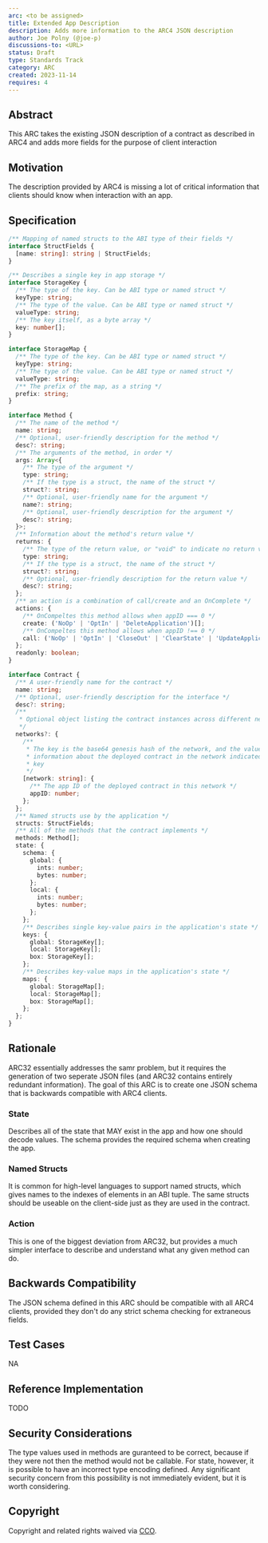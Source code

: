 ```yaml
---
arc: <to be assigned>
title: Extended App Description
description: Adds more information to the ARC4 JSON description
author: Joe Polny (@joe-p)
discussions-to: <URL>
status: Draft
type: Standards Track
category: ARC
created: 2023-11-14
requires: 4
---
```



## Abstract
This ARC takes the existing JSON description of a contract as described in ARC4 and adds more fields for the purpose of client interaction

## Motivation
The description provided by ARC4 is missing a lot of critical information that clients should know when interaction with an app.

## Specification
```ts
/** Mapping of named structs to the ABI type of their fields */
interface StructFields {
  [name: string]: string | StructFields;
}

/** Describes a single key in app storage */
interface StorageKey {
  /** The type of the key. Can be ABI type or named struct */
  keyType: string;
  /** The type of the value. Can be ABI type or named struct */
  valueType: string;
  /** The key itself, as a byte array */
  key: number[];
}

interface StorageMap {
  /** The type of the key. Can be ABI type or named struct */
  keyType: string;
  /** The type of the value. Can be ABI type or named struct */
  valueType: string;
  /** The prefix of the map, as a string */
  prefix: string;
}

interface Method {
  /** The name of the method */
  name: string;
  /** Optional, user-friendly description for the method */
  desc?: string;
  /** The arguments of the method, in order */
  args: Array<{
    /** The type of the argument */
    type: string;
    /** If the type is a struct, the name of the struct */
    struct?: string;
    /** Optional, user-friendly name for the argument */
    name?: string;
    /** Optional, user-friendly description for the argument */
    desc?: string;
  }>;
  /** Information about the method's return value */
  returns: {
    /** The type of the return value, or "void" to indicate no return value. */
    type: string;
    /** If the type is a struct, the name of the struct */
    struct?: string;
    /** Optional, user-friendly description for the return value */
    desc?: string;
  };
  /** an action is a combination of call/create and an OnComplete */
  actions: {
    /** OnCompeltes this method allows when appID === 0 */
    create: ('NoOp' | 'OptIn' | 'DeleteApplication')[];
    /** OnCompeltes this method allows when appID !== 0 */
    call: ('NoOp' | 'OptIn' | 'CloseOut' | 'ClearState' | 'UpdateApplication' | 'DeleteApplication')[];
  };
  readonly: boolean;
}

interface Contract {
  /** A user-friendly name for the contract */
  name: string;
  /** Optional, user-friendly description for the interface */
  desc?: string;
  /**
   * Optional object listing the contract instances across different networks
   */
  networks?: {
    /**
     * The key is the base64 genesis hash of the network, and the value contains
     * information about the deployed contract in the network indicated by the
     * key
     */
    [network: string]: {
      /** The app ID of the deployed contract in this network */
      appID: number;
    };
  };
  /** Named structs use by the application */
  structs: StructFields;
  /** All of the methods that the contract implements */
  methods: Method[];
  state: {
    schema: {
      global: {
        ints: number;
        bytes: number;
      };
      local: {
        ints: number;
        bytes: number;
      };
    };
    /** Describes single key-value pairs in the application's state */
    keys: {
      global: StorageKey[];
      local: StorageKey[];
      box: StorageKey[];
    };
    /** Describes key-value maps in the application's state */
    maps: {
      global: StorageMap[];
      local: StorageMap[];
      box: StorageMap[];
    };
  };
}
```

## Rationale
ARC32 essentially addresses the samr problem, but it requires the generation of two seperate JSON files (and ARC32 contains entirely redundant information). The goal of this ARC is to create one JSON schema that is backwards compatible with ARC4 clients. 

### State

Describes all of the state that MAY exist in the app and how one should decode values. The schema provides the required schema when creating the app. 

### Named Structs

It is common for high-level languages to support named structs, which gives names to the indexes of elements in an ABI tuple. The same structs should be useable on the client-side just as they are used in the contract.

### Action

This is one of the biggest deviation from ARC32, but provides a much simpler interface to describe and understand what any given method can do. 

## Backwards Compatibility
The JSON schema defined in this ARC should be compatible with all ARC4 clients, provided they don't do any strict schema checking for extraneous fields.

## Test Cases
NA

## Reference Implementation
TODO

## Security Considerations
The type values used in methods are guranteed to be correct, because if they were not then the method would not be callable. For state, however, it is possible to have an incorrect type encoding defined. Any significant security concern from this possibility is not immediately evident, but it is worth considering.  

## Copyright
Copyright and related rights waived via <a href="https://creativecommons.org/publicdomain/zero/1.0/">CCO</a>.
